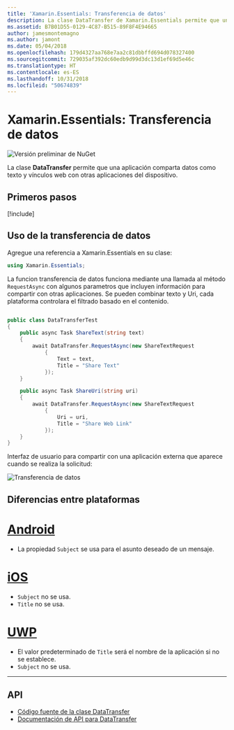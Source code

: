 ```yaml
---
title: 'Xamarin.Essentials: Transferencia de datos'
description: La clase DataTransfer de Xamarin.Essentials permite que una aplicación comparta datos como texto y vínculos web con otras aplicaciones del dispositivo.
ms.assetid: B7B01D55-0129-4C87-B515-89F8F4E94665
author: jamesmontemagno
ms.author: jamont
ms.date: 05/04/2018
ms.openlocfilehash: 179d4327aa768e7aa2c81dbbffd694d078327400
ms.sourcegitcommit: 729035af392dc60edb9d99d3dc13d1ef69d5e46c
ms.translationtype: HT
ms.contentlocale: es-ES
ms.lasthandoff: 10/31/2018
ms.locfileid: "50674839"
---
```

# <a name="xamarinessentials-data-transfer"></a>Xamarin.Essentials: Transferencia de datos

![Versión preliminar de NuGet](~/media/shared/pre-release.png)

La clase **DataTransfer** permite que una aplicación comparta datos como texto y vínculos web con otras aplicaciones del dispositivo.

## <a name="get-started"></a>Primeros pasos

[!include[](~/essentials/includes/get-started.md)]

## <a name="using-data-transfer"></a>Uso de la transferencia de datos

Agregue una referencia a Xamarin.Essentials en su clase:

```csharp
using Xamarin.Essentials;
```

La funcion transferencia de datos funciona mediante una llamada al método `RequestAsync` con algunos parametros que incluyen información para compartir con otras aplicaciones. Se pueden combinar texto y Uri, cada plataforma controlara el filtrado basado en el contenido.

```csharp

public class DataTransferTest
{
    public async Task ShareText(string text)
    {
        await DataTransfer.RequestAsync(new ShareTextRequest
            {
                Text = text,
                Title = "Share Text"
            });
    }

    public async Task ShareUri(string uri)
    {
        await DataTransfer.RequestAsync(new ShareTextRequest
            {
                Uri = uri,
                Title = "Share Web Link"
            });
    }
}
```

Interfaz de usuario para compartir con una aplicación externa que aparece cuando se realiza la solicitud:

![Transferencia de datos](data-transfer-images/data-transfer.png)

## <a name="platform-differences"></a>Diferencias entre plataformas

# <a name="androidtabandroid"></a>[Android](#tab/android)

* La propiedad `Subject` se usa para el asunto deseado de un mensaje.

# <a name="iostabios"></a>[iOS](#tab/ios)

* `Subject` no se usa.
* `Title` no se usa.

# <a name="uwptabuwp"></a>[UWP](#tab/uwp)

* El valor predeterminado de `Title` será el nombre de la aplicación si no se establece.
* `Subject` no se usa.

-----

## <a name="api"></a>API

- [Código fuente de la clase DataTransfer](https://github.com/xamarin/Essentials/tree/master/Xamarin.Essentials/DataTransfer)
- [Documentación de API para DataTransfer](xref:Xamarin.Essentials.DataTransfer)
